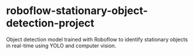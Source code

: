 # roboflow-stationary-object-detection-project
Object detection model trained with Roboflow to identify stationary objects in real-time using YOLO and computer vision.
